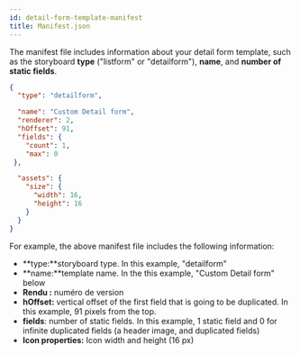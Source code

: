 ```yaml
---
id: detail-form-template-manifest
title: Manifest.json
---
```


The manifest file includes information about your detail form template,  such as the storyboard **type** ("listform" or "detailform"), **name**, and **number of static fields**.


```json
{
  "type": "detailform",

  "name": "Custom Detail form",
  "renderer": 2,  
  "hOffset": 91, 
  "fields": {
    "count": 1, 
    "max": 0
 },

  "assets": {
    "size": {
      "width": 16,
      "height": 16
    }
  }
}

```

For example, the above manifest file includes the following information:



* **type:**storyboard type. In this example, "detailform"
* **name:**template name. In the this example, "Custom Detail form" below
* **Rendu :** numéro de version
* **hOffset:** vertical offset of the first field that is going to be duplicated. In this example, 91 pixels from the top.
* **fields**: number of static fields. In this example, 1 static field and 0 for infinite duplicated fields (a header image, and duplicated fields)
* **Icon properties:** Icon width and height (16 px)

